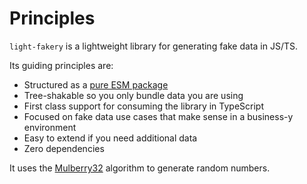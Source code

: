 # Principles

`light-fakery` is a lightweight library for generating fake data in JS/TS.

Its guiding principles are:

- Structured as a [pure ESM package](https://gist.github.com/sindresorhus/a39789f98801d908bbc7ff3ecc99d99c)
- Tree-shakable so you only bundle data you are using
- First class support for consuming the library in TypeScript
- Focused on fake data use cases that make sense in a business-y environment
- Easy to extend if you need additional data
- Zero dependencies

It uses the [Mulberry32](https://github.com/bryc/code/blob/master/jshash/PRNGs.md#mulberry32) algorithm to generate random numbers.
